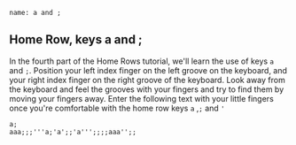 ```ngMeta
name: a and ;
```

## Home Row, keys a and ;

In the fourth part of the Home Rows tutorial, we'll learn the use of keys `a` and `;`.
Position your left index finger on the left groove on the keyboard, and your right index finger on the right groove of the keyboard. Look away from the keyboard and feel the grooves with your fingers and try to find them by moving your fingers away.
Enter the following text with your little fingers once you're comfortable with the home row keys `a` ,`;` and `'`


```practicetyping
a;
aaa;;;'''a;'a';;'a''';;;;aaa'';;
```

